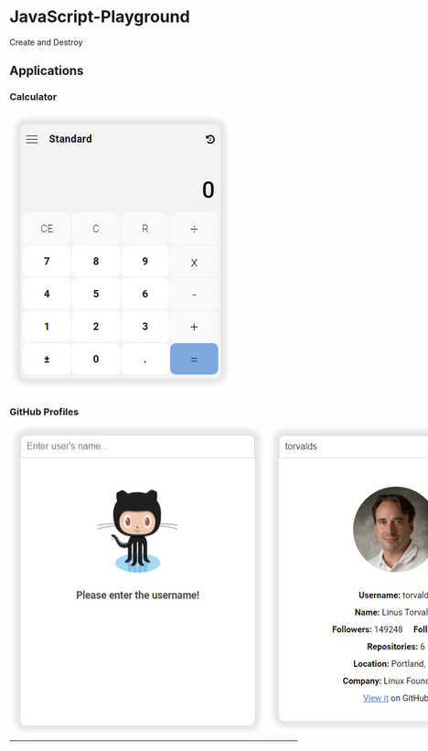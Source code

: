 # JavaScript-Playground
Create and Destroy

## Applications

### Calculator

<img src = "./public/images/Calculator.png" style = "border-radius: 10px;">

### GitHub Profiles

<div style = "display: flex;">
	<img src = "./public/images/GitHub Profiles 0.png" style = "border-radius: 10px;">
	<img src = "./public/images/GitHub Profiles 1.png" style = "border-radius: 10px;">
</div>

---